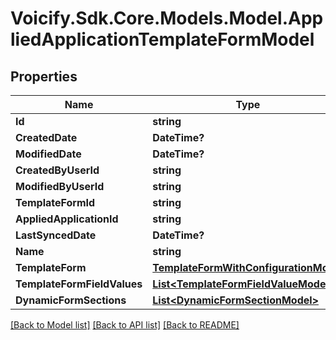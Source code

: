 # Voicify.Sdk.Core.Models.Model.AppliedApplicationTemplateFormModel
## Properties

Name | Type | Description | Notes
------------ | ------------- | ------------- | -------------
**Id** | **string** |  | [optional] 
**CreatedDate** | **DateTime?** |  | [optional] 
**ModifiedDate** | **DateTime?** |  | [optional] 
**CreatedByUserId** | **string** |  | [optional] 
**ModifiedByUserId** | **string** |  | [optional] 
**TemplateFormId** | **string** |  | [optional] 
**AppliedApplicationId** | **string** |  | [optional] 
**LastSyncedDate** | **DateTime?** |  | [optional] 
**Name** | **string** |  | [optional] 
**TemplateForm** | [**TemplateFormWithConfigurationModel**](TemplateFormWithConfigurationModel.md) |  | [optional] 
**TemplateFormFieldValues** | [**List&lt;TemplateFormFieldValueModel&gt;**](TemplateFormFieldValueModel.md) |  | [optional] 
**DynamicFormSections** | [**List&lt;DynamicFormSectionModel&gt;**](DynamicFormSectionModel.md) |  | [optional] 

[[Back to Model list]](../README.md#documentation-for-models) [[Back to API list]](../README.md#documentation-for-api-endpoints) [[Back to README]](../README.md)

